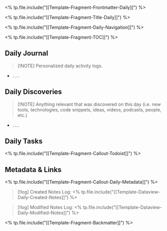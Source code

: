 <% tp.file.include("[[Template-Fragment-Frontmatter-Daily]]") %>

<% tp.file.include("[[Template-Fragment-Title-Daily]]") %>

<% tp.file.include("[[Template-Fragment-Daily-Navigation]]") %>

<% tp.file.include("[[Template-Fragment-TOC]]") %>

## Daily Journal

> [!NOTE] Personalized daily activity logs.

- `...`

## Daily Discoveries

> [!NOTE] Anything relevant that was discovered on this day (i.e. new tools, technologies, code snippets, ideas, videos, podcasts, people, etc.)

- `...`

## Daily Tasks

<% tp.file.include("[[Template-Fragment-Callout-Todoist]]") %>


## Metadata & Links

<% tp.file.include("[[Template-Fragment-Callout-Daily-Metadata]]") %>

> [!log] Created Notes Log:
> <% tp.file.include("[[Template-Dataview-Daily-Created-Notes]]") %>

> [!log] Modified Notes Log:
> <% tp.file.include("[[Template-Dataview-Daily-Modified-Notes]]") %>

<% tp.file.include("[[Template-Fragment-Backmatter]]") %>



